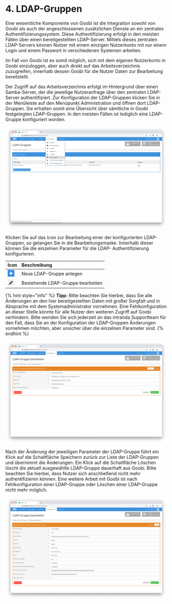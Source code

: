 # 4. LDAP-Gruppen

Eine wesentliche Komponente von Goobi ist die Integration sowohl von Goobi als auch der angeschlossenen zusätzlichen Dienste an ein zentrales Authentifizierungssystem. Diese Authentifizierung erfolgt in den meisten Fällen über einen bereitgestellten LDAP-Server. Mittels dieses zentralen LDAP-Servers können Nutzer mit einem einzigen Nutzerkonto mit nur einem Login und einem Passwort in verschiedenen Systemen arbeiten.

Im Fall von Goobi ist es somit möglich, sich mit dem eigenen Nutzerkonto in Goobi einzuloggen, aber auch direkt auf das Arbeitsverzeichnis zuzugreifen, innerhalb dessen Goobi für die Nutzer Daten zur Bearbeitung bereitstellt.

Der Zugriff auf das Arbeitsverzeichnis erfolgt im Hintergrund über einen Samba-Server, der die jeweilige Nutzeranfrage über den zentralen LDAP-Server authentifiziert. Zur Konfiguration der LDAP-Gruppen klicken Sie in der Menüleiste auf den Menüpunkt Administration und öffnen dort LDAP-Gruppen. Sie erhalten somit eine Übersicht über sämtliche in Goobi festgelegten LDAP-Gruppen. In den meisten Fällen ist lediglich eine LDAP-Gruppe konfiguriert worden.

![Liste der konfigurierten LDAP-Gruppen](../.gitbook/assets/30-58d.png)

Klicken Sie auf das Icon zur Bearbeitung einer der konfigurierten LDAP-Gruppen, so gelangen Sie in die Bearbeitungsmaske. Innerhalb dieser können Sie die einzelnen Parameter für die LDAP- Authentifizierung konfigurieren.

| Icon | Beschreibung |
| :--- | :--- |
| ![ruleset\_02.png](../.gitbook/assets/ruleset_02.png) | Neue LDAP-Gruppe anlegen |
| ![ruleset\_01.png](../.gitbook/assets/ruleset_01.png) | Bestehende LDAP-Gruppe bearbeiten |

{% hint style="info" %}
**Tipp:** Bitte beachten Sie hierbei, dass Sie alle Änderungen an den hier bereitgestellten Daten mit großer Sorgfalt und in Absprache mit dem Systemadministrator vornehmen. Eine Fehlkonfiguration an dieser Stelle könnte für alle Nutzer den weiteren Zugriff auf Goobi verhindern. Bitte wenden Sie sich jederzeit an das intranda Supportteam für den Fall, dass Sie an der Konfiguration der LDAP-Gruppen Änderungen vornehmen möchten, aber unsicher über die einzelnen Parameter sind.
{% endhint %}

![Bearbeitungsmaske f&#xFC;r eine LDAP-Gruppe](../.gitbook/assets/30-59d.png)

Nach der Änderung der jeweiligen Parameter der LDAP-Gruppe führt ein Klick auf die Schaltfläche Speichern zurück zur Liste der LDAP-Gruppen und übernimmt die Änderungen. Ein Klick auf die Schaltfläche Löschen löscht die aktuell ausgewählte LDAP-Gruppe dauerhaft aus Goobi. Bitte beachten Sie hierbei, dass Nutzer sich anschließend nicht mehr authentifizieren können. Eine weitere Arbeit mit Goobi ist nach Fehlkonfiguration einer LDAP-Gruppe oder Löschen einer LDAP-Gruppe nicht mehr möglich.

![Bearbeitungsmaske f&#xFC;r die LDAP-Details](../.gitbook/assets/30-60d.png)

